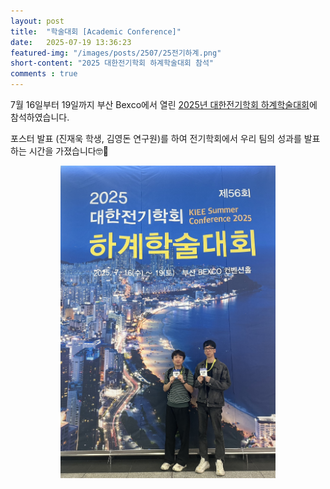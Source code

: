 ```yaml
---
layout: post 
title:  "학술대회 [Academic Conference]"
date:   2025-07-19 13:36:23
featured-img: "/images/posts/2507/25전기하계.png"
short-content: "2025 대한전기학회 하계학술대회 참석"
comments : true
---
```


7월 16일부터 19일까지 부산 Bexco에서 열린 [2025년 대한전기학회 하계학술대회](https://conf.kiee.or.kr/)에 참석하였습니다. 
 
포스터 발표 (진재욱 학생, 김영돈 연구원)를 하여 전기학회에서 우리 팀의 성과를 발표하는 시간을 가졌습니다🤓📝
<br>

<div style="display: flex; justify-content: center;">
    <span class="image featured"><img src="/images/posts/2507/kiee2.JPG" alt="" style='height: 500px; object-fit: contain;'></span>
</div>